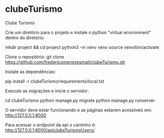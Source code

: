 # clubeTurismo
Clube Turismo

Crie um diretório para o projeto e instale o python "virtual environment" dentro do diretório:

mkdir project && cd project
python3 -m venv venv
source venv/bin/activate


Clone o repositório:
git clone https://github.com/fredericomenezesmail/clubeTurismo.git


Instale as dependências:

pip install -r clubeTurismo/requirements/local.txt


Execute as migrações e inicie o servidor:

cd clubeTurismo
python manage.py migrate
python manage.py runserver


O servidor deve estar funcionando e as páginas estarem acessíveis em:
http://127.0.0.1:8000


Para acessar o endpoint da api o caminho é:
http://127.0.0.1:8000/apiclubeTurismoUsers/
